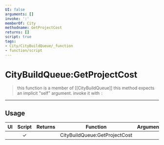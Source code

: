```yaml
---
UI: false
arguments: []
invoke: ':'
memberOf: City
methodname: GetProjectCost
returns: []
script: true
tags:
- City/CityBuildQueue/_function
- function/script
---
```

# CityBuildQueue:GetProjectCost
> this function is a member of [[CityBuildQueue]]
> this method expects an implicit "self" argument. invoke it with `:`
-----
## Usage
|  UI | Script | Returns | Function | Arguments |
|:---:|:------:|-------:|:--------:|:---------|
| |✓||CityBuildQueue:GetProjectCost||
